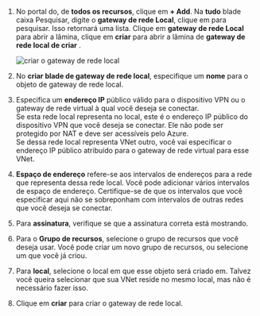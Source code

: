 1. No portal do, de **todos os recursos**, clique em **+ Add**. Na **tudo** blade caixa Pesquisar, digite o **gateway de rede Local**, clique em para pesquisar. Isso retornará uma lista. Clique em **gateway de rede Local** para abrir a lâmina, clique em **criar** para abrir a lâmina de **gateway de rede local de criar** .

    ![criar o gateway de rede local](./media/vpn-gateway-add-lng-rm-portal-include/addlng250.png)

2. No **criar blade de gateway de rede local**, especifique um **nome** para o objeto de gateway de rede local.
 
3. Especifica um **endereço IP** público válido para o dispositivo VPN ou o gateway de rede virtual à qual você deseja se conectar.<br>Se esta rede local representa no local, este é o endereço IP público do dispositivo VPN que você deseja se conectar. Ele não pode ser protegido por NAT e deve ser acessíveis pelo Azure.<br>Se dessa rede local representa VNet outro, você vai especificar o endereço IP público atribuído para o gateway de rede virtual para esse VNet.<br>

4. **Espaço de endereço** refere-se aos intervalos de endereços para a rede que representa dessa rede local. Você pode adicionar vários intervalos de espaço de endereço. Certifique-se de que os intervalos que você especificar aqui não se sobreponham com intervalos de outras redes que você deseja se conectar.
 
5. Para **assinatura**, verifique se que a assinatura correta está mostrando.

6. Para o **Grupo de recursos**, selecione o grupo de recursos que você deseja usar. Você pode criar um novo grupo de recursos, ou selecione um que você já criou.

7. Para **local**, selecione o local em que esse objeto será criado em. Talvez você queira selecionar que sua VNet reside no mesmo local, mas não é necessário fazer isso.

8. Clique em **criar** para criar o gateway de rede local.
